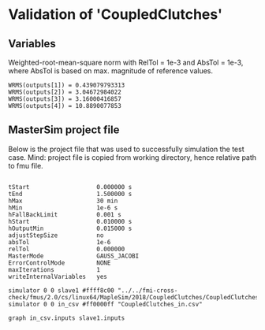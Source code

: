 # Validation of 'CoupledClutches'

## Variables
Weighted-root-mean-square norm with RelTol = 1e-3 and AbsTol = 1e-3, where
AbsTol is based on max. magnitude of reference values.

```
WRMS(outputs[1]) = 0.439079793313
WRMS(outputs[2]) = 3.04672984022
WRMS(outputs[3]) = 3.16000416857
WRMS(outputs[4]) = 10.8890077853
```

## MasterSim project file

Below is the project file that was used to successfully simulation the test case.
Mind: project file is copied from working directory, hence relative path to fmu file.

```

tStart                   0.000000 s
tEnd                     1.500000 s
hMax                     30 min
hMin                     1e-6 s
hFallBackLimit           0.001 s
hStart                   0.010000 s
hOutputMin               0.015000 s
adjustStepSize           no
absTol                   1e-6
relTol                   0.000000
MasterMode               GAUSS_JACOBI
ErrorControlMode         NONE
maxIterations            1
writeInternalVariables   yes

simulator 0 0 slave1 #ffff8c00 "../../fmi-cross-check/fmus/2.0/cs/linux64/MapleSim/2018/CoupledClutches/CoupledClutches.fmu"
simulator 0 0 in_csv #ff0000ff "CoupledClutches_in.csv"

graph in_csv.inputs slave1.inputs

```

